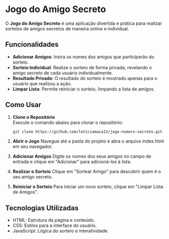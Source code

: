 # **Jogo do Amigo Secreto**

O **Jogo do Amigo Secreto** é uma aplicação divertida e prática para realizar sorteios de amigos secretos de maneira online e individual. 

## **Funcionalidades**

- **Adicionar Amigos**: Insira os nomes dos amigos que participarão do sorteio.
- **Sorteio Individual**: Realize o sorteio de forma privada, revelando o amigo secreto de cada usuário individualmente.
- **Resultado Privado**: O resultado do sorteio é mostrado apenas para o usuário que realizou a ação.
- **Limpar Lista**: Permite reiniciar o sorteio, limpando a lista de amigos.

## **Como Usar**

1. **Clone o Repositório**  
   Execute o comando abaixo para clonar o repositório:
   ```bash
   git clone https://github.com/leticiamaia13/jogo-numero-secreto.git
2. **Abrir o Jogo**
Navegue até a pasta do projeto e abra o arquivo index.html em seu navegador.

3. **Adicionar Amigos**
Digite os nomes dos seus amigos no campo de entrada e clique em "Adicionar" para adicioná-los à lista.

4. **Realizar o Sorteio**
Clique em "Sortear Amigo" para descobrir quem é o seu amigo secreto.

5. **Reiniciar o Sorteio**
Para iniciar um novo sorteio, clique em "Limpar Lista de Amigos".

## **Tecnologias Utilizadas**
* HTML:  Estrutura da página e conteúdo.
* CSS: Estilos para a interface do usuário.
* JavaScript: Lógica do sorteio e interatividade.
